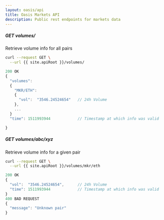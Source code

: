 ```yaml
---
layout: oasis/api
title: Oasis Markets API
description: Public rest endpoints for markets data
---
```


##### GET volumes/

Retrieve volume info for all pairs

```bash
curl --request GET \
  --url {{ site.apiRoot }}/volumes/
```

```javascript
200 OK
{
  "volumes":
  {
    "MKR/ETH":
    {
      "vol":  "3546.24524654"   // 24h Volume
    },
    ...
  }
  "time": 1511993944            // Timestamp at which info was valid

}
```

##### GET volumes/abc/xyz

Retrieve volume info for a given pair

```bash
curl --request GET \
  --url {{ site.apiRoot }}/volumes/mkr/eth
```

```javascript
200 OK
{
  "vol":  "3546.24524654",      // 24h Volume
  "time": 1511993944            // Timestamp at which info was valid
}
400 BAD REQUEST
{
  "message": "Unknown pair"
}
```
